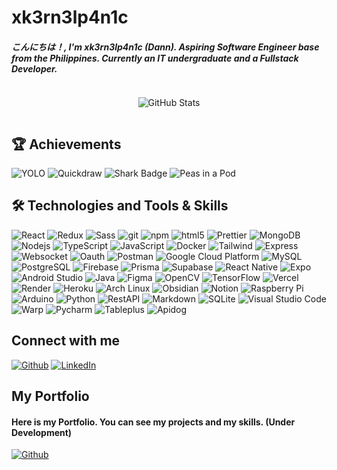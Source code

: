 # xk3rn3lp4n1c
##### こんにちは！, I'm xk3rn3lp4n1c (Dann). Aspiring Software Engineer base from the Philippines. Currently an IT undergraduate and a Fullstack Developer.

<div style="display: grid; place-items: center; width: 100%;">

![GitHub Stats](https://github-readme-streak-stats.herokuapp.com/?user=xk3rn3lp4n1c&theme=gruvbox&hide_border=true)

</div>

## 🏆 Achievements

![YOLO](https://img.shields.io/badge/-YOLO-orange.svg?style=flat-square&logo=github)
![Quickdraw](https://img.shields.io/badge/-Quickdraw-yellow.svg?style=flat-square&logo=github)
![Shark Badge](https://img.shields.io/badge/-Shark-blue.svg?style=flat-square&logo=github)
![Peas in a Pod](https://img.shields.io/badge/-Peas-green.svg?style=flat-square&logo=github)

## 🛠️ Technologies and Tools & Skills

<div>
	<img alt="React" src="https://img.shields.io/badge/-React-45b8d8.svg?style=flat-square&logo=react&logoColor=white" />
	<img alt="Redux" src="https://img.shields.io/badge/-Redux-764ABC.svg?style=flat-square&logo=redux&logoColor=white" />
	<img alt="Sass" src="https://img.shields.io/badge/-Sass-CC6699.svg?style=flat-square&logo=sass&logoColor=white" />
	<img alt="git" src="https://img.shields.io/badge/-Git-F05032.svg?style=flat-square&logo=git&logoColor=white" />
	<img alt="npm" src="https://img.shields.io/badge/-NPM-CB3837.svg?style=flat-square&logo=npm&logoColor=white" />
	<img alt="html5" src="https://img.shields.io/badge/-HTML5-E34F26.svg?style=flat-square&logo=html5&logoColor=white" />
	<img alt="Prettier" src="https://img.shields.io/badge/-Prettier-F7B93E.svg?style=flat-square&logo=prettier&logoColor=white" />
	<img alt="MongoDB" src="https://img.shields.io/badge/-MongoDB-13aa52.svg?style=flat-square&logo=mongodb&logoColor=white" />
	<img alt="Nodejs" src="https://img.shields.io/badge/-Nodejs-43853d.svg?style=flat-square&logo=Node.js&logoColor=white" />
	<img alt="TypeScript" src="https://img.shields.io/badge/-TypeScript-007ACC.svg?style=flat-square&logo=Node.js&logoColor=white" />
	<img alt="JavaScript" src="https://img.shields.io/badge/-JavaScript-F7DF1E.svg?style=flat-square&logo=javascript&logoColor=black" />
	<img alt="Docker" src="https://img.shields.io/badge/-Docker-46a2f1.svg?style=flat-square&logo=docker&logoColor=white" />
	<img alt="Tailwind" src="https://img.shields.io/badge/-Tailwind-06B6D4.svg?style=flat-square&logo=tailwindcss&logoColor=white" />
	<img alt="Express" src="https://img.shields.io/badge/-Express-202020.svg?style=flat-square&logo=express&logoColor=white" />
	<img alt="Websocket" src="https://img.shields.io/badge/-Websocket-010101.svg?style=flat-square&logo=websocket&logoColor=white" />
	<img alt="Oauth" src="https://img.shields.io/badge/-Oauth-202020.svg?style=flat-square&logo=oauth&logoColor=white" />
	<img alt="Postman" src="https://img.shields.io/badge/-Postman-FF6C37.svg?style=flat-square&logo=postman&logoColor=white" />
	<img alt="Google Cloud Platform" src="https://img.shields.io/badge/-Google_Cloud_Platform-1a73e8.svg?style=flat-square&logo=google-cloud&logoColor=white" />
	<img alt="MySQL" src="https://img.shields.io/badge/-MySQL-4479A1.svg?style=flat-square&logo=mysql&logoColor=white" />
	<img alt="PostgreSQL" src="https://img.shields.io/badge/-PostgreSQL-336791.svg?style=flat-square&logo=postgresql&logoColor=white" />
	<img alt="Firebase" src="https://img.shields.io/badge/-Firebase-FFCA28.svg?style=flat-square&logo=firebase&logoColor=white" />
	<img alt="Prisma" src="https://img.shields.io/badge/-Prisma-2D3748.svg?style=flat-square&logo=prisma&logoColor=white" />
	<img alt="Supabase" src="https://img.shields.io/badge/-Supabase-3ECF8E.svg?style=flat-square&logo=supabase&logoColor=white" />
	<img alt="React Native" src="https://img.shields.io/badge/-React_Native-61DAFB.svg?style=flat-square&logo=react&logoColor=white" />
	<img alt="Expo" src="https://img.shields.io/badge/-Expo-000020.svg?style=flat-square&logo=expo&logoColor=white" />
	<img alt="Android Studio" src="https://img.shields.io/badge/-Android_Studio-3DDC84.svg?style=flat-square&logo=android-studio&logoColor=white" />
	<img alt="Java" src="https://img.shields.io/badge/-Java-007396.svg?style=flat-square&logo=java&logoColor=white" />
	<img alt="Figma" src="https://img.shields.io/badge/-Figma-F24E1E.svg?style=flat-square&logo=figma&logoColor=white" />
	<img alt="OpenCV" src="https://img.shields.io/badge/-OpenCV-5C3EE8.svg?style=flat-square&logo=opencv&logoColor=white" />
	<img alt="TensorFlow" src="https://img.shields.io/badge/-TensorFlow-FF6F00.svg?style=flat-square&logo=tensorflow&logoColor=white" />
	<img alt="Vercel" src="https://img.shields.io/badge/-Vercel-202020.svg?style=flat-square&logo=vercel&logoColor=white" />
	<img alt="Render" src="https://img.shields.io/badge/-Render-46E3B7.svg?style=flat-square&logo=render&logoColor=white" />
	<img alt="Heroku" src="https://img.shields.io/badge/-Heroku-430098.svg?style=flat-square&logo=heroku&logoColor=white" />
	<img alt="Arch Linux" src="https://img.shields.io/badge/-Arch_Linux-1793D1.svg?style=flat-square&logo=arch-linux&logoColor=white" />
	<img alt="Obsidian" src="https://img.shields.io/badge/-Obsidian-483699.svg?style=flat-square&logo=obsidian&logoColor=white" />
	<img alt="Notion" src="https://img.shields.io/badge/-Notion-202020.svg?style=flat-square&logo=notion&logoColor=white" />
	<img alt="Raspberry Pi" src="https://img.shields.io/badge/-Raspberry_Pi-C51A4A.svg?style=flat-square&logo=Raspberry-Pi" />
	<img alt="Arduino" src="https://img.shields.io/badge/-Arduino-00979D.svg?style=flat-square&logo=Arduino&logoColor=white" />
	<img alt="Python" src="https://img.shields.io/badge/-Python-3776AB.svg?style=flat-square&logo=python&logoColor=white" />
	<img alt="RestAPI" src="https://img.shields.io/badge/-RestAPI-202020.svg?style=flat-square&logo=restapi&logoColor=white" />
	<img alt="Markdown" src="https://img.shields.io/badge/-Markdown-202020.svg?style=flat-square&logo=markdown&logoColor=white" />
	<img alt="SQLite" src="https://img.shields.io/badge/-SQLite-003B57.svg?style=flat-square&logo=sqlite&logoColor=white" />
	<img alt="Visual Studio Code" src="https://img.shields.io/badge/-Visual_Studio_Code-007ACC.svg?style=flat-square&logo=visual-studio-code&logoColor=white" />
	<img alt="Warp" src="https://img.shields.io/badge/-Warp-202020.svg?style=flat-square&logo=warp&logoColor=white" />
	<img alt="Pycharm" src="https://img.shields.io/badge/-Pycharm-202020.svg?style=flat-square&logo=pycharm&logoColor=white" />
	<img alt="Tableplus" src="https://img.shields.io/badge/-TablePlus-202020.svg?style=flat-square&logo=tableplus&logoColor=white" />
	<img alt="Apidog" src="https://img.shields.io/badge/-Apidog-202020.svg?style=flat-square&logo=apidog&logoColor=white" />

</div>

## Connect with me

<a href="https://github.com/xk3rn3lp4n1c" target="_blank"><img alt="Github" src="https://img.shields.io/badge/GitHub-%23202020.svg?&style=for-the-badge&logo=Github&logoColor=white" /></a>
<a href="https://www.linkedin.com/in/-itsdg" target="_blank"><img alt="LinkedIn" src="https://img.shields.io/badge/LinkedIn-%230077B5.svg?&style=for-the-badge&logo=linkedin&logoColor=white" /></a>

## My Portfolio

#### Here is my Portfolio. You can see my projects and my skills. (Under Development)

<a href="https://itsrabayadg.com" target="_blank"><img alt="Github" src="https://img.shields.io/badge/Portfolio-%23202020.svg?&style=for-the-badge&logoColor=white" /></a>
